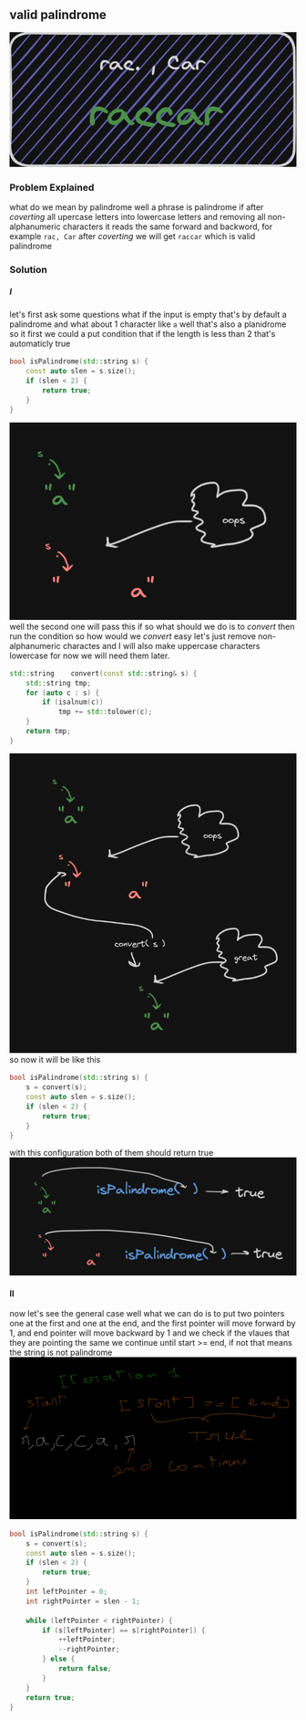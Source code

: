 ## valid palindrome

![](./pics/INTRO.png)

### Problem Explained
what do we mean by palindrome well a phrase is palindrome if after *coverting* all upercase letters
into lowercase letters and removing all non-alphanumeric characters it reads the same forward and
backword, for example `rac, Car` after *coverting* we will get `raccar` which is valid palindrome

### Solution
##### I
let's first ask some questions what if the input is empty that's by default a palindrome and what
about 1 character like `a` well that's also a planidrome so it first we could a put condition that
if the length is less than 2 that's automaticly true

```c++
bool isPalindrome(std::string s) {
    const auto slen = s.size();
    if (slen < 2) {
        return true;
    }
}
```
![](./pics/1.png)well the second one will pass this if so what should we do is to *convert* then run the condition
so how would we *convert* easy let's just remove non-alphanumeric charactes and I will also make
uppercase characters lowercase for now we will need them later.

```c++
std::string    convert(const std::string& s) {
    std::string tmp;
    for (auto c : s) {
        if (isalnum(c))
            tmp += std::tolower(c);
    }
    return tmp;
}
```
![](./pics/2.png)so now it will be like this
```c++
bool isPalindrome(std::string s) {
    s = convert(s);
    const auto slen = s.size();
    if (slen < 2) {
        return true;
    }
}
```
with this configuration both of them should return true
![](./pics/3.png)
#### II
now let's see the general case well what we can do is to put two pointers one at the first and one at
the end, and the first pointer will move forward by 1, and end pointer will move backward by 1 and we
check if the vlaues that they are pointing the same we continue until start >= end, if not that means
the string is not palindrome
![](./pics/palindrom_anime_1.gif)
```c++
bool isPalindrome(std::string s) {
    s = convert(s);
    const auto slen = s.size();
    if (slen < 2) {
        return true;
    }
    int leftPointer = 0;
    int rightPointer = slen - 1;

    while (leftPointer < rightPointer) {
        if (s[leftPointer] == s[rightPointer]) {
            ++leftPointer;
            --rightPointer;
        } else {
            return false;
        }
    }
    return true;
}
```
